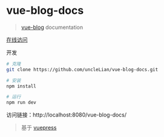 # vue-blog-docs

> [vue-blog](https://github.com/uncleLian/vue-blog) documentation

[在线访问](http://liansixin.win/vue-blog-docs)

开发
```bash
# 克隆
git clone https://github.com/uncleLian/vue-blog-docs.git

# 安装
npm install

# 运行
npm run dev
```

访问链接：http://localhost:8080/vue-blog-docs/

> 基于 [vuepress](https://github.com/vuejs/vuepress)

